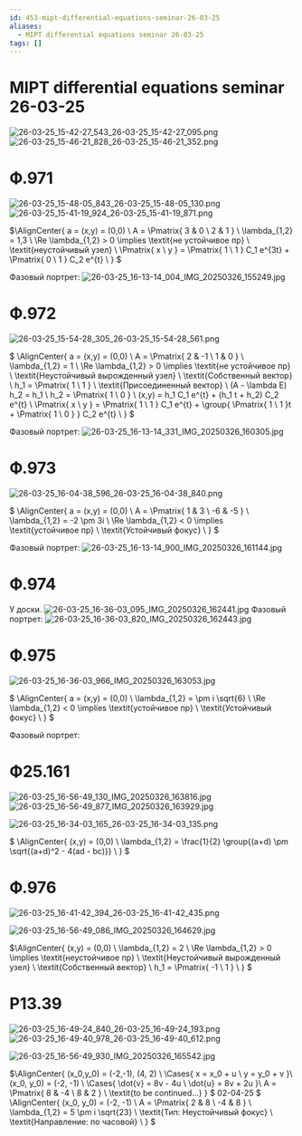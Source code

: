 ```yaml
---
id: 453-mipt-differential-equations-seminar-26-03-25
aliases:
  - MIPT differential equations seminar 26-03-25
tags: []
---
```


# MIPT differential equations seminar 26-03-25

![26-03-25_15-42-27_543_26-03-25_15-42-27_095.png](assets/imgs/26-03-25_15-42-27_543_26-03-25_15-42-27_095.png)
![26-03-25_15-46-21_828_26-03-25_15-46-21_352.png](assets/imgs/26-03-25_15-46-21_828_26-03-25_15-46-21_352.png)

# Ф.971

![26-03-25_15-48-05_843_26-03-25_15-48-05_130.png](assets/imgs/26-03-25_15-48-05_843_26-03-25_15-48-05_130.png)
![26-03-25_15-41-19_924_26-03-25_15-41-19_871.png](assets/imgs/26-03-25_15-41-19_924_26-03-25_15-41-19_871.png)

$\AlignCenter{
a = (x,y) = (0,0) \\
A = \Pmatrix{
3 & 0 \\
2 & 1
} \\
\lambda_{1,2} = 1,3 \\
\Re \lambda_{1,2} > 0 \implies \textit{не устойчивое пр} \\
\textit{неустойчивый узел} \\
\Pmatrix{
x \\ y
} = \Pmatrix{
1 \\ 1
} C_1 e^{3t} + \Pmatrix{
0 \\ 1
} C_2 e^{t} \\
}
$

Фазовый портрет:
![26-03-25_16-13-14_004_IMG_20250326_155249.jpg](assets/imgs/26-03-25_16-13-14_004_IMG_20250326_155249.jpg)

# Ф.972

![26-03-25_15-54-28_305_26-03-25_15-54-28_561.png](assets/imgs/26-03-25_15-54-28_305_26-03-25_15-54-28_561.png)

$
\AlignCenter{
a = (x,y) = (0,0) \\
A = \Pmatrix{
2 & -1 \\
1 & 0
} \\
\lambda_{1,2} = 1 \\
\Re \lambda_{1,2} > 0 \implies \textit{не устойчивое пр} \\
\textit{Неустойчивый вырожденный узел} \\
\textit{Собственный вектор} \\
h_1 = \Pmatrix{
1 \\ 1
} \\
\textit{Присоединенный вектор} \\
(A - \lambda E) h_2 = h_1 \\
h_2 = \Pmatrix{
1 \\ 0
} \\
(x,y) = h_1 C_1 e^{t} + (h_1 t + h_2) C_2 e^{t} \\
\Pmatrix{
x \\ y
} = \Pmatrix{
1 \\ 1
} C_1 e^{t} +
\group{
\Pmatrix{
1 \\ 1
}t +
\Pmatrix{
1 \\ 0
}
} C_2 e^{t} \\
}
$

Фазовый портрет:
![26-03-25_16-13-14_331_IMG_20250326_160305.jpg](assets/imgs/26-03-25_16-13-14_331_IMG_20250326_160305.jpg)

# Ф.973

![26-03-25_16-04-38_596_26-03-25_16-04-38_840.png](assets/imgs/26-03-25_16-04-38_596_26-03-25_16-04-38_840.png)

$
\AlignCenter{
a = (x,y) = (0,0) \\
A = \Pmatrix{
1 & 3 \\
-6 & -5
} \\
\lambda_{1,2} = -2 \pm 3i \\
\Re \lambda_{1,2} < 0 \implies \textit{устойчивое пр} \\
\textit{Устойчивый фокус} \\
}
$

Фазовый портрет:
![26-03-25_16-13-14_900_IMG_20250326_161144.jpg](assets/imgs/26-03-25_16-13-14_900_IMG_20250326_161144.jpg)

# Ф.974

У доски.
![26-03-25_16-36-03_095_IMG_20250326_162441.jpg](assets/imgs/26-03-25_16-36-03_095_IMG_20250326_162441.jpg)
Фазовый портрет:
![26-03-25_16-36-03_820_IMG_20250326_162443.jpg](assets/imgs/26-03-25_16-36-03_820_IMG_20250326_162443.jpg)

# Ф.975

![26-03-25_16-36-03_966_IMG_20250326_163053.jpg](assets/imgs/26-03-25_16-36-03_966_IMG_20250326_163053.jpg)

$
\AlignCenter{
a = (x,y) = (0,0) \\
\lambda_{1,2} = \pm i \sqrt{6} \\
\Re \lambda_{1,2} < 0 \implies \textit{устойчивое пр} \\
\textit{Устойчивый фокус} \\
}
$

Фазовый портрет:

# Ф25.161

![26-03-25_16-56-49_130_IMG_20250326_163816.jpg](assets/imgs/26-03-25_16-56-49_130_IMG_20250326_163816.jpg)
![26-03-25_16-56-49_877_IMG_20250326_163929.jpg](assets/imgs/26-03-25_16-56-49_877_IMG_20250326_163929.jpg)

![26-03-25_16-34-03_165_26-03-25_16-34-03_135.png](assets/imgs/26-03-25_16-34-03_165_26-03-25_16-34-03_135.png)

$
\AlignCenter{
(x,y) = (0,0) \\
\lambda_{1,2} = \frac{1}{2} \group{(a+d) \pm \sqrt{(a+d)^2 - 4(ad - bc)}} \\
}
$

# Ф.976

![26-03-25_16-41-42_394_26-03-25_16-41-42_435.png](assets/imgs/26-03-25_16-41-42_394_26-03-25_16-41-42_435.png)

![26-03-25_16-56-49_086_IMG_20250326_164629.jpg](assets/imgs/26-03-25_16-56-49_086_IMG_20250326_164629.jpg)

$\AlignCenter{
(x,y) = (0,0) \\
\lambda_{1,2} = 2 \\
\Re \lambda_{1,2} > 0 \implies \textit{неустойчивое пр} \\
\textit{Неустойчивый вырожденный узел} \\
\textit{Собственный вектор} \\
h_1 = \Pmatrix{
-1 \\ 1
} \\
}
$

# Р13.39

![26-03-25_16-49-24_840_26-03-25_16-49-24_193.png](assets/imgs/26-03-25_16-49-24_840_26-03-25_16-49-24_193.png)
![26-03-25_16-49-40_978_26-03-25_16-49-40_612.png](assets/imgs/26-03-25_16-49-40_978_26-03-25_16-49-40_612.png)

![26-03-25_16-56-49_930_IMG_20250326_165542.jpg](assets/imgs/26-03-25_16-56-49_930_IMG_20250326_165542.jpg)

$\AlignCenter{
(x_0,y_0) = (-2,-1), (4, 2) \\
\Cases{
x = x_0 + u \\
y = y_0 + v
}\\
(x_0, y_0) = (-2, -1) \\
\Cases{
\dot{v} = 8v - 4u \\
\dot{u} = 8v + 2u
}\\
A = \Pmatrix{
8 & -4 \\
8 & 2
} \\
\textit{to be continued...}
}
$
02-04-25
$
\AlignCenter{
(x_0, y_0) = (-2, -1) \\
A = \Pmatrix{
2 & 8 \\
-4 & 8
} \\
\lambda_{1,2} = 5 \pm i \sqrt{23} \\
\textit{Тип: Неустойчивый фокус} \\
\textit{Направление: по часовой} \\
}
$
